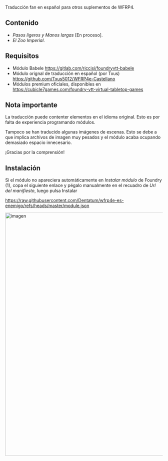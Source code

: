 Traducción fan en español para otros suplementos de WFRP4.

## Contenido
- *Pasos ligeros y Manos largas* [En proceso].
- *El Zoo Imperial*.

## Requisitos
- Módulo Babele https://gitlab.com/riccisi/foundryvtt-babele
- Módulo orignal de traducción en español (por Txus) https://github.com/Txus5012/WFRP4e-Castellano
- Módulos premium oficiales, disponibles en https://cubicle7games.com/foundry-vtt-virtual-tabletop-games

## Nota importante
La traducción puede contenter elementos en el idioma original. Esto es por falta de experiencia programando módulos.

Tampoco se han traducido algunas imágenes de escenas. Esto se debe a que implica archivos de imagen muy pesados y el módulo acaba ocupando demasiado espacio innecesario.

¡Gracias por la comprensión!

## Instalación
Si el módulo no apareciera automáticamente en *Instalar módulo* de Foundry (1), copa el siguiente enlace y pégalo manualmente en el recuadro de *Url del manifiesto*, luego pulsa Instalar

https://raw.githubusercontent.com/Dentatum/wfrp4e-es-enemigo/refs/heads/master/module.json

<img width="918" height="778" alt="imagen" src="https://github.com/user-attachments/assets/c320b8ff-6057-4d1b-8eb5-128a54553ad0" />
